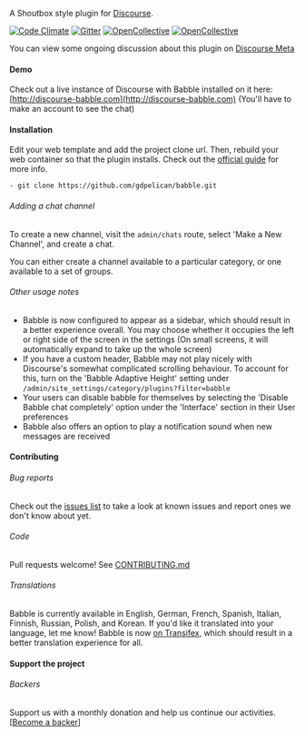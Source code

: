 A Shoutbox style plugin for [Discourse](http://discourse.org).

[![Code Climate](https://codeclimate.com/github/gdpelican/babble/badges/gpa.svg)](https://codeclimate.com/github/gdpelican/babble)
[![Gitter](https://img.shields.io/badge/GITTER-join%20chat-green.svg)](https://gitter.im/gdpelican/babble)
[![OpenCollective](https://opencollective.com/babble/backers/badge.svg)](#backers)
[![OpenCollective](https://opencollective.com/babble/sponsors/badge.svg)](#sponsors)

You can view some ongoing discussion about this plugin on [Discourse Meta](https://meta.discourse.org/t/babble-a-chat-plugin/31753)

#### Demo

Check out a live instance of Discourse with Babble installed on it here: [http://discourse-babble.com](http://discourse-babble.com)
(You'll have to make an account to see the chat)

#### Installation
Edit your web template and add the project clone url. Then, rebuild your web container so that the plugin installs. Check out the [official guide](https://meta.discourse.org/t/install-a-plugin/19157) for more info.

 ```
 - git clone https://github.com/gdpelican/babble.git
 ```

###### Adding a chat channel

To create a new channel, visit the `admin/chats` route, select 'Make a New Channel', and create a chat.

You can either create a channel available to a particular category, or one available to a set of groups.

###### Other usage notes

- Babble is now configured to appear as a sidebar, which should result in a better experience overall. You may choose whether it occupies the left or right side of the screen in the settings (On small screens, it will automatically expand to take up the whole screen)
- If you have a custom header, Babble may not play nicely with Discourse's somewhat complicated scrolling behaviour. To account for this, turn on the 'Babble Adaptive Height' setting under `/admin/site_settings/category/plugins?filter=babble`
- Your users can disable babble for themselves by selecting the 'Disable Babble chat completely' option under the 'Interface' section in their User preferences
- Babble also offers an option to play a notification sound when new messages are received

#### Contributing


###### Bug reports

Check out the [issues list](http://github.com/gdpelican/babble/issues) to take a look at known issues and report ones we don't know about yet.

###### Code

Pull requests welcome! See [CONTRIBUTING.md](./CONTRIBUTING.md)

###### Translations

Babble is currently available in English, German, French, Spanish, Italian, Finnish, Russian, Polish, and Korean.
If you'd like it translated into your language, let me know! Babble is now [on Transifex](http://transifex.com/babble/babble), which should result in a better translation experience for all.

#### Support the project

###### Backers

Support us with a monthly donation and help us continue our activities. [[Become a backer](https://opencollective.com/babble#backer)]
